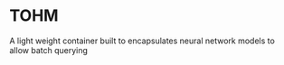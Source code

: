 # TOHM
A light weight container built to encapsulates neural network models to allow batch querying

